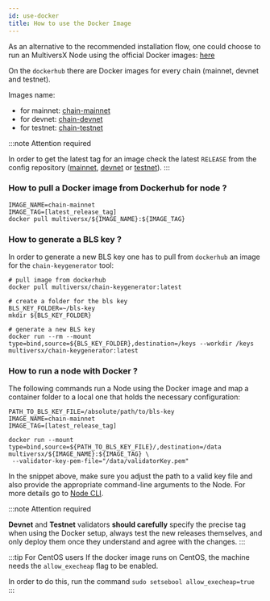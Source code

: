 ```yaml
---
id: use-docker
title: How to use the Docker Image
---
```


As an alternative to the recommended installation flow, one could choose to run an MultiversX Node using the official Docker images: [here](https://hub.docker.com/u/multiversx)

On the `dockerhub` there are Docker images for every chain (mainnet, devnet and testnet).

Images name:
- for mainnet: [chain-mainnet](https://hub.docker.com/r/multiversx/chain-mainnet)
- for devnet: [chain-devnet](https://hub.docker.com/r/multiversx/chain-devnet)
- for testnet: [chain-testnet](https://hub.docker.com/r/multiversx/chain-testnet)


:::note Attention required

In order to get the latest tag for an image check the latest `RELEASE` from the config repository ([mainnet](https://github.com/multiversx/mx-chain-mainnet-config/releases), [devnet](https://github.com/multiversx/mx-chain-devnet-config/releases) or [testnet](https://github.com/multiversx/mx-chain-testnet-config/releases)).
:::

### How to pull a Docker image from Dockerhub for node ? 
```docker
IMAGE_NAME=chain-mainnet
IMAGE_TAG=[latest_release_tag]
docker pull multiversx/${IMAGE_NAME}:${IMAGE_TAG}
```

### How to generate a BLS key ? 
In order to generate a new BLS key one has to pull from `dockerhub` an image for the `chain-keygenerator` tool:
```
# pull image from dockerhub
docker pull multiversx/chain-keygenerator:latest

# create a folder for the bls key
BLS_KEY_FOLDER=~/bls-key
mkdir ${BLS_KEY_FOLDER}

# generate a new BLS key
docker run --rm --mount type=bind,source=${BLS_KEY_FOLDER},destination=/keys --workdir /keys multiversx/chain-keygenerator:latest
```


### How to run a node with Docker ? 

The following commands run a Node using the Docker image and map a container folder to a local one that holds the necessary configuration:

```docker
PATH_TO_BLS_KEY_FILE=/absolute/path/to/bls-key
IMAGE_NAME=chain-mainnet
IMAGE_TAG=[latest_release_tag]

docker run --mount type=bind,source=${PATH_TO_BLS_KEY_FILE}/,destination=/data multiversx/${IMAGE_NAME}:${IMAGE_TAG} \
 --validator-key-pem-file="/data/validatorKey.pem"
```

In the snippet above, make sure you adjust the path to a valid key file and also provide the appropriate command-line arguments to the Node. For more details go to [Node CLI](https://docs.multiversx.com/validators/node-cli).

:::note Attention required

**Devnet** and **Testnet** validators **should carefully** specify the precise tag when using the Docker setup, always test the new releases themselves, and only deploy them once they understand and agree with the changes.
:::

:::tip For CentOS users
If the docker image runs on CentOS, the machine needs the `allow_execheap` flag to be enabled.

In order to do this, run the command `sudo setsebool allow_execheap=true`
:::
